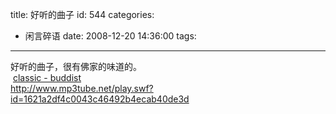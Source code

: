 title: 好听的曲子
id: 544
categories:
  - 闲言碎语
date: 2008-12-20 14:36:00
tags:
---

好听的曲子，很有佛家的味道的。
</br>&nbsp;[classic - buddist](http://www.mp3tube.net/musics/classic-buddist/248966/)
</br>http://www.mp3tube.net/play.swf?id=1621a2df4c0043c46492b4ecab40de3d